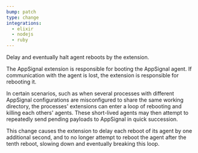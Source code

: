 ```yaml
---
bump: patch
type: change
integrations:
  - elixir
  - nodejs
  - ruby
---
```


Delay and eventually halt agent reboots by the extension.

The AppSignal extension is responsible for booting the AppSignal agent. If communication with the agent is lost, the extension is responsible for rebooting it.

In certain scenarios, such as when several processes with different AppSignal configurations are misconfigured to share the same working directory, the processes' extensions can enter a loop of rebooting and killing each others' agents. These short-lived agents may then attempt to repeatedly send pending payloads to AppSignal in quick succession.

This change causes the extension to delay each reboot of its agent by one additional second, and to no longer attempt to reboot the agent after the tenth reboot, slowing down and eventually breaking this loop.

